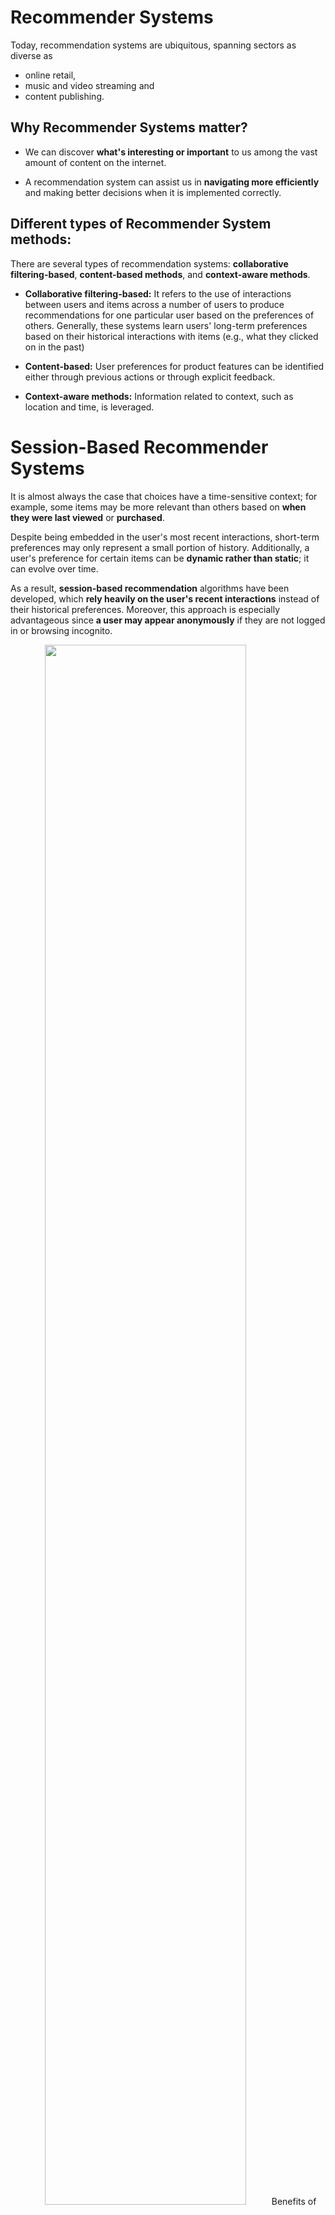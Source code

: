 # Recommender Systems

Today, recommendation systems are ubiquitous, spanning sectors as diverse as 
*   online retail,
*   music and video streaming and
*   content publishing.

## Why Recommender Systems matter?

*   We can discover **what's interesting or important** to us among the vast amount of content on the internet. 

*   A recommendation system can assist us in **navigating more efficiently** and making better decisions when it is implemented correctly.

## Different types of Recommender System methods:

There are several types of recommendation systems: **collaborative filtering-based**, **content-based methods**, and **context-aware methods**. 

*   **Collaborative filtering-based:** It refers to the use of interactions between users and items across a number of users to produce recommendations for one particular user based on the preferences of others. Generally, these systems learn users' long-term preferences based on their historical interactions with items (e.g., what they clicked on in the past)

*   **Content-based:** User preferences for product features can be identified either through previous actions or through explicit feedback.

*   **Context-aware methods:** Information related to context, such as location and time, is leveraged.

# Session-Based Recommender Systems

It is almost always the case that choices have a time-sensitive context; for example, some items may be more relevant than others based on **when they were last viewed** or **purchased**.

Despite being embedded in the user's most recent interactions, short-term preferences may only represent a small portion of history. Additionally, a user's preference for certain items can be **dynamic rather than static**; it can evolve over time. 

As a result, **session-based recommendation** algorithms have been developed, which **rely heavily on the user's recent interactions** instead of their historical preferences. Moreover, this approach is especially advantageous since **a user may appear anonymously** if they are not logged in or browsing incognito.  

<p align="center">
<img src="https://session-based-recommenders.fastforwardlabs.com/figures/FF19_Artboard_3rev.png" alt="" style="width:80%;>
</p>

## Benefits of Session-Based Recommender Systems

*   These methods can be implemented even in the **absence of historical user data**, and doesn’t explicitly rely on user population statistics. This is helpful because, as just noted above, users aren’t always logged in when they browse a website.

*   A wealth of new, **publicly available, session-centric datasets** have been released, especially in the e-commerce domain, allowing for model development and research in this area.

*   Session-based recommenders can benefit from the rise of **deep learning approaches** expressly suited for sequences.

## Defining the Session-based Recommender Problem Space

A new customer, has been browsing tops, shoes, and weights. The browsing history looks like this:

<p align="center">
<img src="https://session-based-recommenders.fastforwardlabs.com/figures/FF19_Artboard_4rev.png" alt="" style="width:80%;>
</p>

### What should we recommend to the user next?

**Good recommendations** will **increase the likelihood** that the user will see something they like, click on it, and make a purchase. **Poor recommendations** will, at best, lead to no new revenue, but even worse could give them **a negative customer experience**.


We’ll consider their **recent browsing history** as a **session**. Formally, a session is composed of **multiple user interactions that happen together in a continuous period of time**.

Our goal is to predict the product within user’s session that they will like enough to click on. This task is called **next event prediction (NEP)**: given a series of events (user’s browsing history), we want to predict the next event (user clicking on a product we recommend to them).

<p align="center">
<img src="https://session-based-recommenders.fastforwardlabs.com/figures/FF19_Artboard_5.png" alt="" style="width:80%;>
</p>

In reality, this means that our model might generate a handful of recommendations based on user’s browsing history; we want to **maximize the likelihood** that user clicks on at least one of them. To train a model for this task, we’ll need to use historical browsing sessions from our other existing users to identify trends between products that will help us learn recommendations.

## Notebooks
There are two notebooks in this series of demos that outline the application of session-based recommender systems to the YOOCHOOSE dataset. These demos go from data preproccessing to hyperparameter tuning. In particular, the demos include the following: 

1. **GRU4Rec**: Preprocess YOOCHOOSE dataset, split into train, validation and test sets, and train and evaluate GRU4Rec model on the dataset
2. **NARM**: Preprocess YOOCHOOSE dataset, split into train, validation and test sets, and train and evaluate NARM model on the dataset
